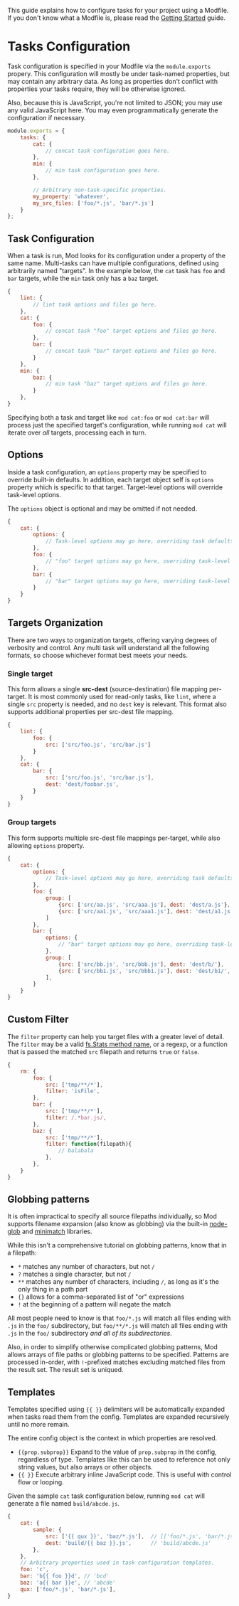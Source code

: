 This guide explains how to configure tasks for your project using a Modfile.  If you don't know what a Modfile is, please read the [Getting Started](https://github.com/modulejs/modjs/blob/master/doc/tutorial/getting-started.md) guide.

# Tasks Configuration
Task configuration is specified in your Modfile via the `module.exports` propery. This configuration will mostly be under task-named properties, but may contain any arbitrary data. As long as properties don't conflict with properties your tasks require, they will be otherwise ignored.

Also, because this is JavaScript, you're not limited to JSON; you may use any valid JavaScript here. You may even programmatically generate the configuration if necessary.

```js
module.exports = {
    tasks: {
        cat: {
            // concat task configuration goes here.
        },
        min: {
            // min task configuration goes here.
        },

        // Arbitrary non-task-specific properties.
        my_property: 'whatever',
        my_src_files: ['foo/*.js', 'bar/*.js']
    }
};
```

## Task Configuration

When a task is run, Mod looks for its configuration under a property of the same name. Multi-tasks can have multiple configurations, defined using arbitrarily named "targets". In the example below, the `cat` task has `foo` and `bar` targets, while the `min` task only has a `baz` target.

```js
{
    lint: {
        // lint task options and files go here.
    },
    cat: {
        foo: {
            // concat task "foo" target options and files go here.
        },
        bar: {
            // concat task "bar" target options and files go here.
        }
    },
    min: {
        baz: {
            // min task "baz" target options and files go here.
        }
    },
}
```
Specifying both a task and target like `mod cat:foo` or `mod cat:bar` will process just the specified target's configuration, while running `mod cat` will iterate over _all_ targets, processing each in turn.

## Options
Inside a task configuration, an `options` property may be specified to override built-in defaults.  In addition, each target object self is `options` property which is specific to that target.  Target-level options will override task-level options.

The `options` object is optional and may be omitted if not needed.

```js
{
    cat: {
        options: {
            // Task-level options may go here, overriding task defaults.
        },
        foo: {
            // "foo" target options may go here, overriding task-level options.
        },
        bar: {
            // "bar" target options may go here, overriding task-level options.
        }
    }
}
```

## Targets Organization
There are two ways to organization targets, offering varying degrees of verbosity and control. Any multi task will understand all the following formats, so choose whichever format best meets your needs.

### Single target
This form allows a single **src-dest** (source-destination) file mapping per-target. It is most commonly used for read-only tasks, like `lint`, where a single `src` property is needed, and no `dest` key is relevant. This format also supports additional properties per src-dest file mapping.

```js
{
    lint: {
        foo: {
            src: ['src/foo.js', 'src/bar.js']
        }
    },
    cat: {
        bar: {
            src: ['src/foo.js', 'src/bar.js'],
            dest: 'dest/foobar.js',
        }
    }
}
```

### Group targets
This form supports multiple src-dest file mappings per-target, while also allowing `options` property.

```js
{
    cat: {
        options: {
            // Task-level options may go here, overriding task defaults.
        },
        foo: {
            group: [
                {src: ['src/aa.js', 'src/aaa.js'], dest: 'dest/a.js'},
                {src: ['src/aa1.js', 'src/aaa1.js'], dest: 'dest/a1.js'},
            ]
        },
        bar: {
            options: {
                // "bar" target options may go here, overriding task-level options.
            },
            group: [
                {src: ['src/bb.js', 'src/bbb.js'], dest: 'dest/b/'},
                {src: ['src/bb1.js', 'src/bbb1.js'], dest: 'dest/b1/', filter: 'isFile'},
            ],
        }
    }
}
```

## Custom Filter

The `filter` property can help you target files with a greater level of detail. The `filter` may be a valid [fs.Stats method name](http://nodejs.org/docs/latest/api/fs.html#fs_class_fs_stats), or a regexp, or a function that is passed the matched `src` filepath and returns `true` or `false`.

```js
{
    rm: {
        foo: {
            src: ['tmp/**/*'],
            filter: 'isFile',
        },
        bar: {
            src: ['tmp/**/*'],
            filter: /.*bar.js/,
        },
        baz: {
            src: ['tmp/**/*'],
            filter: function(filepath){
                // balabala
            },
        },
    }
}
```

## Globbing patterns

It is often impractical to specify all source filepaths individually, so Mod supports filename expansion (also know as globbing) via the built-in [node-glob][] and [minimatch][] libraries.

[node-glob]: https://github.com/isaacs/node-glob
[minimatch]: https://github.com/isaacs/minimatch

While this isn't a comprehensive tutorial on globbing patterns, know that in a filepath:

* `*` matches any number of characters, but not `/`
* `?` matches a single character, but not `/`
* `**` matches any number of characters, including `/`, as long as it's the only thing in a path part
* `{}` allows for a comma-separated list of "or" expressions
* `!` at the beginning of a pattern will negate the match

All most people need to know is that `foo/*.js` will match all files ending with `.js` in the `foo/` subdirectory, but `foo/**/*.js` will match all files ending with `.js` in the `foo/` subdirectory _and all of its subdirectories_.

Also, in order to simplify otherwise complicated globbing patterns, Mod allows arrays of file paths or globbing patterns to be specified. Patterns are processed in-order, with `!`-prefixed matches excluding matched files from the result set. The result set is uniqued.

## Templates

Templates specified using `{{ }}` delimiters will be automatically expanded when tasks read them from the config. Templates are expanded recursively until no more remain.

The entire config object is the context in which properties are resolved.

* `{{prop.subprop}}` Expand to the value of `prop.subprop` in the config, regardless of type. Templates like this can be used to reference not only string values, but also arrays or other objects.
* `{{ }}` Execute arbitrary inline JavaScript code. This is useful with control flow or looping.

Given the sample `cat` task configuration below, running `mod cat` will generate a file named `build/abcde.js`.

```js
{
    cat: {
        sample: {
            src: ['{{ qux }}', 'baz/*.js'],  // [['foo/*.js', 'bar/*.js'], 'baz/*.js']
            dest: 'build/{{ baz }}.js',      // 'build/abcde.js'
        },
    },
    // Arbitrary properties used in task configuration templates.
    foo: 'c',
    bar: 'b{{ foo }}d', // 'bcd'
    baz: 'a{{ bar }}e', // 'abcde'
    qux: ['foo/*.js', 'bar/*.js'],
}
```

